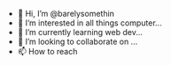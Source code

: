 - 👋 Hi, I’m @barelysomethin
- 👀 I’m interested in all things computer...
- 🌱 I’m currently learning web dev...
- 💞️ I’m looking to collaborate on ...
- 📫 How to reach 

<!---
barelysomethin/barelysomethin is a ✨ special ✨ repository because its `README.md` (this file) appears on your GitHub profile.
You can click the Preview link to take a look at your changes.
--->
